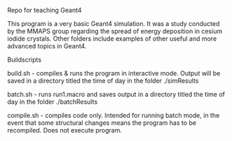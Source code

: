 Repo for teaching Geant4

This program is a very basic Geant4 simulation. It was a study conducted by the MMAPS group regarding the spread of energy deposition in cesium iodide crystals. Other folders include examples of other useful and more advanced topics in Geant4. 

Buildscripts

build.sh - compiles & runs the program in interactive mode. Output will be saved in a directory titled the time of day in the folder ./simResults

batch.sh - runs run1.macro  and saves output in a directory titled the time of day in the folder ./batchResults

compile.sh - compiles code only. Intended for running batch mode, in the event that some structural changes means the program has to be recompiled. Does not execute program.